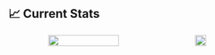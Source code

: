 ## 📈 Current Stats

<p style="display: flex; align-items:center; gap: 10px; justify-content: center">
  <img width="50%" src="https://github-readme-streak-stats.herokuapp.com?user=Mehedi0101&theme=transparent&hide_border=true" />
  <img width="20%" src="http://github-profile-summary-cards.vercel.app/api/cards/repos-per-language?username=Mehedi0101&theme=transparent">
</p>